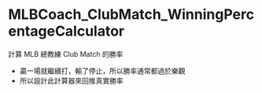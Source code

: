 # MLBCoach_ClubMatch_WinningPercentageCalculator

計算 MLB 總教練 Club Match 的勝率
- 贏一場就繼續打，輸了停止，所以勝率通常都過於樂觀
- 所以設計此計算器來回推真實勝率
